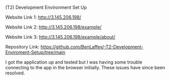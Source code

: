 (T2) Development Environment Set Up


Website Link 1:
http://3.145.206.198/

Website Link 2:
http://3.145.206.198/example/

Website Link 3:
http://3.145.206.198/example/about/

Repository Link:
https://github.com/BenLaffey/-T2-Development-Enviroment-Setup/tree/main


I got the application up and tested but I was having some trouble connecting to the app in the browser initially. These issues have since been resolved.
